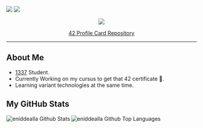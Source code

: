 ![](https://img.shields.io/github/followers/eniddealla?style=for-the-badge&logo=github)
![](https://img.shields.io/github/stars/eniddealla?style=for-the-badge&logo=github)

<p align="center">
  <img src="https://1337-readme.vercel.app/api/profile?cursus=42&dark=true&login=akhalid">
  <a href="https://github.com/mohouyizme/1337-readme"> <p align="center">42 Profile Card Repository</p> </a>
</p>

<!-- ##### [Card repository](https://github.com/mohouyizme/1337-readme)-->
---
## About Me

- [1337](https://www.1337.ma/en/) Student.
- Currently Working on my cursus to get that 42 certificate 🤤.
- Learning variant technologies at the same time.

## My GitHub Stats

<img align="left" alt="eniddealla Github Stats" src="https://github-readme-stats.vercel.app/api?username=eniddealla&show_icons=true&hide_border=true&hide_title=true&icon_color=17D778&bg_color=0d1117&text_color=e1e4e8">


<img alt="eniddealla Github Top Languages" src="https://github-readme-stats.vercel.app/api/top-langs/?username=eniddealla&show_icons=true&hide_border=true&hide_title=true&layout=compact&icon_color=17D778&bg_color=0d1117&text_color=e1e4e8">
